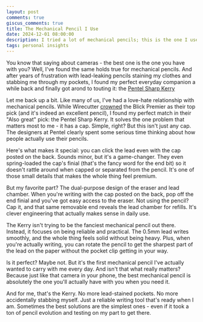 ```yaml
---
layout: post
comments: true
giscus_comments: true
title: The Mechanical Pencil I Use
date: 2024-12-01 08:00:00
description: I tried a lot of mechanical pencils; this is the one I use and why
tags: personal insights
---
```


You know that saying about cameras - the best one is the one you have with you? Well, I've found the same holds true for mechanical pencils. And after years of frustration with lead-leaking pencils staining my clothes and stabbing me through my pockets, I found my perfect everyday companion a while back and finally got arond to touting it: the [Pentel Sharp Kerry](https://www.pentel.com/products/sharp-kerry-mechanical-pencil)

Let me back up a bit. Like many of us, I've had a love-hate relationship with mechanical pencils. While Wirecutter [crowned](https://www.nytimes.com/wirecutter/reviews/best-mechanical-pencils/) the Blick Premier as their top pick (and it's indeed an excellent pencil), I found my perfect match in their "Also great" pick: the Pentel Sharp Kerry. It solves the one problem that matters most to me - it has a cap. Simple, right? But this isn't just any cap. The designers at Pentel clearly spent some serious time thinking about how people actually use their pencils.

Here's what makes it special: you can click the lead even with the cap posted on the back. Sounds minor, but it's a game-changer. They even spring-loaded the cap's finial (that's the fancy word for the end bit) so it doesn't rattle around when capped or separated from the pencil. It's one of those small details that makes the whole thing feel premium.

But my favorite part? The dual-purpose design of the eraser and lead chamber. When you're writing with the cap posted on the back, pop off the end finial and you've got easy access to the eraser. Not using the pencil? Cap it, and that same removable end reveals the lead chamber for refills. It's clever engineering that actually makes sense in daily use.

The Kerry isn't trying to be the fanciest mechanical pencil out there. Instead, it focuses on being reliable and practical. The 0.5mm lead writes smoothly, and the whole thing feels solid without being heavy. Plus, when you're actually writing, you can rotate the pencil to get the sharpest part of the lead on the paper without the pocket clip getting in your way.

Is it perfect? Maybe not. But it's the first mechanical pencil I've actually wanted to carry with me every day. And isn't that what really matters? Because just like that camera in your phone, the best mechanical pencil is absolutely the one you'll actually have with you when you need it.

And for me, that's the Kerry. No more lead-stained pockets. No more accidentally stabbing myself. Just a reliable writing tool that's ready when I am. Sometimes the best solutions are the simplest ones - even if it took a ton of pencil evolution and testing on my part to get there.
